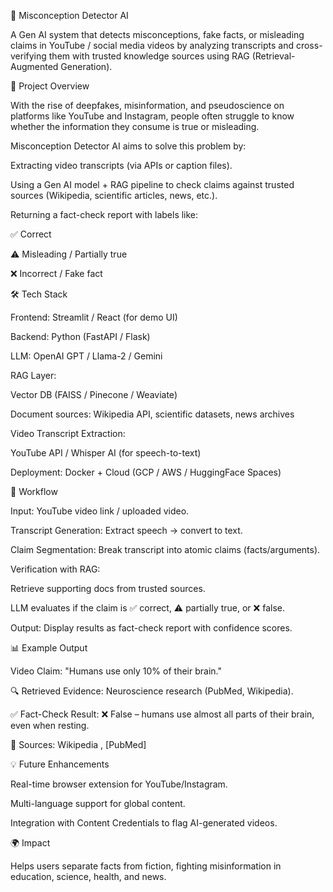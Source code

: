 🧠 Misconception Detector AI

A Gen AI system that detects misconceptions, fake facts, or misleading claims in YouTube / social media videos by analyzing transcripts and cross-verifying them with trusted knowledge sources using RAG (Retrieval-Augmented Generation).

🚀 Project Overview

With the rise of deepfakes, misinformation, and pseudoscience on platforms like YouTube and Instagram, people often struggle to know whether the information they consume is true or misleading.

Misconception Detector AI aims to solve this problem by:

Extracting video transcripts (via APIs or caption files).

Using a Gen AI model + RAG pipeline to check claims against trusted sources (Wikipedia, scientific articles, news, etc.).

Returning a fact-check report with labels like:

✅ Correct

⚠️ Misleading / Partially true

❌ Incorrect / Fake fact

🛠️ Tech Stack

Frontend: Streamlit / React (for demo UI)

Backend: Python (FastAPI / Flask)

LLM: OpenAI GPT / Llama-2 / Gemini

RAG Layer:

Vector DB (FAISS / Pinecone / Weaviate)

Document sources: Wikipedia API, scientific datasets, news archives

Video Transcript Extraction:

YouTube API / Whisper AI (for speech-to-text)

Deployment: Docker + Cloud (GCP / AWS / HuggingFace Spaces)

🔎 Workflow

Input: YouTube video link / uploaded video.

Transcript Generation: Extract speech → convert to text.

Claim Segmentation: Break transcript into atomic claims (facts/arguments).

Verification with RAG:

Retrieve supporting docs from trusted sources.

LLM evaluates if the claim is ✅ correct, ⚠️ partially true, or ❌ false.

Output: Display results as fact-check report with confidence scores.

📊 Example Output

Video Claim: "Humans use only 10% of their brain."

🔍 Retrieved Evidence: Neuroscience research (PubMed, Wikipedia).

✅ Fact-Check Result: ❌ False – humans use almost all parts of their brain, even when resting.

🔗 Sources: Wikipedia
, [PubMed]

💡 Future Enhancements

Real-time browser extension for YouTube/Instagram.

Multi-language support for global content.

Integration with Content Credentials to flag AI-generated videos.

🌍 Impact

Helps users separate facts from fiction, fighting misinformation in education, science, health, and news.
